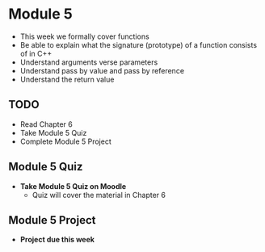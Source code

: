 # Module 5

- This week we formally cover functions
- Be able to explain what the signature (prototype) of a function consists of in C++
- Understand arguments verse parameters
- Understand pass by value and pass by reference
- Understand the return value

## TODO

- Read Chapter 6
- Take Module 5 Quiz
- Complete Module 5 Project

## Module 5 Quiz

- **Take Module 5 Quiz on Moodle**
  - Quiz will cover the material in Chapter 6

## Module 5 Project

- **Project due this week**
